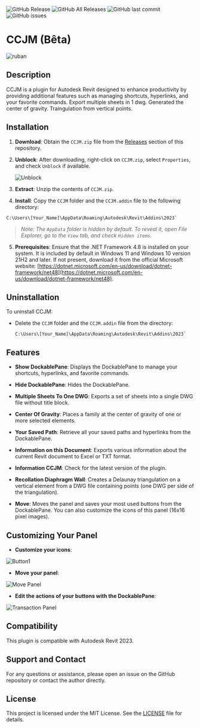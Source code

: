 ![GitHub Release](https://img.shields.io/github/v/release/98juju98/CCJM?include_prereleases&style=flat)
![GitHub All Releases](https://img.shields.io/github/downloads/98juju98/CCJM/total?style=flat)
![GitHub last commit](https://img.shields.io/github/last-commit/98juju98/CCJM?style=flat)
![GitHub issues](https://img.shields.io/github/issues/98juju98/CCJM?style=flat)

# CCJM (Bêta)
![ruban](https://github.com/user-attachments/assets/f87ded8d-4607-467b-97e2-f81f15dc518e)

## Description

CCJM is a plugin for Autodesk Revit designed to enhance productivity by providing additional features such as managing shortcuts, hyperlinks, and your favorite commands. Export multiple sheets in 1 dwg. Generated the center of gravity. Traingulation from vertical points.

## Installation
1. **Download**: Obtain the `CCJM.zip` file from the [Releases](https://github.com/98juju98/CCJM/releases) section of this repository.

2. **Unblock**: After downloading, right-click on `CCJM.zip`, select `Properties`, and check `Unblock` if available.

   ![Unblock](https://github.com/user-attachments/assets/cc84592a-ba80-4226-8712-c710b2fb59de)

3. **Extract**: Unzip the contents of `CCJM.zip`.

4. **Install**: Copy the `CCJM` folder and the `CCJM.addin` file to the following directory:
  ```
  C:\Users\[Your_Name]\AppData\Roaming\Autodesk\Revit\Addins\2023`
  ```

> *Note: The `AppData` folder is hidden by default. To reveal it, open File Explorer, go to the `View` tab, and check `Hidden items`.*

5. **Prerequisites**: Ensure that the .NET Framework 4.8 is installed on your system. It is included by default in Windows 11 and Windows 10 version 21H2 and later. If not present, download it from the official Microsoft website: [https://dotnet.microsoft.com/en-us/download/dotnet-framework/net48](https://dotnet.microsoft.com/en-us/download/dotnet-framework/net48).
  
## Uninstallation

To uninstall CCJM:

- Delete the `CCJM` folder and the `CCJM.addin` file from the directory:
  
  ```
  C:\Users\[Your_Name]\AppData\Roaming\Autodesk\Revit\Addins\2023`
  ```

## Features

- **Show DockablePane**: Displays the DockablePane to manage your shortcuts, hyperlinks, and favorite commands.

- **Hide DockablePane**: Hides the DockablePane.

- **Multiple Sheets To One DWG**: Exports a set of sheets into a single DWG file without title block.

- **Center Of Gravity**: Places a family at the center of gravity of one or more selected elements.

- **Your Saved Path**: Retrieve all your saved paths and hyperlinks from the DockablePane.

- **Information on this Document**: Exports various information about the current Revit document to Excel or TXT format.

- **Information CCJM**: Check for the latest version of the plugin.

- **Recollation Diaphragm Wall**: Creates a Delaunay triangulation on a vertical element from a DWG file containing points (one DWG per side of the triangulation).

- **Move**: Moves the panel and saves your most used buttons from the DockablePane. You can also customize the icons of this panel (16x16 pixel images).


## Customizing Your Panel

- **Customize your icons**:

![Button1](https://github.com/user-attachments/assets/2976d138-f73f-4ee7-97fb-c28294647224)

- **Move your panel**:

![Move Panel](https://github.com/user-attachments/assets/2f5e1042-0d3c-494e-bbef-959431285b0e)

- **Edit the actions of your buttons with the DockablePane**:

![Transaction Panel](https://github.com/user-attachments/assets/9bf6384b-02e2-413f-afe0-ed319363753f)

## Compatibility

This plugin is compatible with Autodesk Revit 2023.

## Support and Contact

For any questions or assistance, please open an issue on the GitHub repository or contact the author directly.

## License

This project is licensed under the MIT License. See the [LICENSE](https://github.com/98juju98/CCJM/blob/main/LICENSE) file for details.

